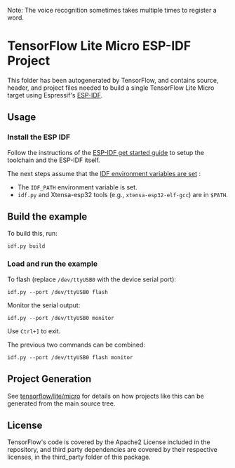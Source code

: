 Note: The voice recognition sometimes takes multiple times to register a word.


# TensorFlow Lite Micro ESP-IDF Project

This folder has been autogenerated by TensorFlow, and contains source, header,
and project files needed to build a single TensorFlow Lite Micro target using
Espressif's [ESP-IDF](https://docs.espressif.com/projects/esp-idf/en/latest/).

## Usage

### Install the ESP IDF

Follow the instructions of the
[ESP-IDF get started guide](https://docs.espressif.com/projects/esp-idf/en/latest/get-started/index.html)
to setup the toolchain and the ESP-IDF itself.

The next steps assume that the
[IDF environment variables are set](https://docs.espressif.com/projects/esp-idf/en/latest/get-started/index.html#step-4-set-up-the-environment-variables) :
 * The `IDF_PATH` environment variable is set.
 * `idf.py` and Xtensa-esp32 tools (e.g., `xtensa-esp32-elf-gcc`) are in `$PATH`.

## Build the example

To build this, run:

```
idf.py build
```

### Load and run the example

To flash (replace `/dev/ttyUSB0` with the device serial port):
```
idf.py --port /dev/ttyUSB0 flash
```

Monitor the serial output:
```
idf.py --port /dev/ttyUSB0 monitor
```

Use `Ctrl+]` to exit.

The previous two commands can be combined:
```
idf.py --port /dev/ttyUSB0 flash monitor
```

## Project Generation

See
[tensorflow/lite/micro](https://github.com/tensorflow/tensorflow/tree/master/tensorflow/lite/micro)
for details on how projects like this can be generated from the main source
tree.

## License

TensorFlow's code is covered by the Apache2 License included in the repository,
and third party dependencies are covered by their respective licenses, in the
third_party folder of this package.
